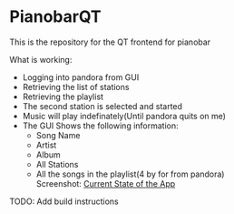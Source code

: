 PianobarQT
=========

This is the repository for the QT frontend for pianobar

What is working:

* Logging into pandora from GUI
* Retrieving the list of stations
* Retrieving the playlist
* The second station is selected and started
* Music will play indefinately(Until pandora quits on me)
* The GUI Shows the following information:
  * Song Name
  * Artist
  * Album
  * All Stations
  * All the songs in the playlist(4 by for from pandora)  
Screenshot:
[Current State of the App](https://dl.dropbox.com/u/784245/PianobarQT_Screenshot5.png)


TODO: Add build instructions